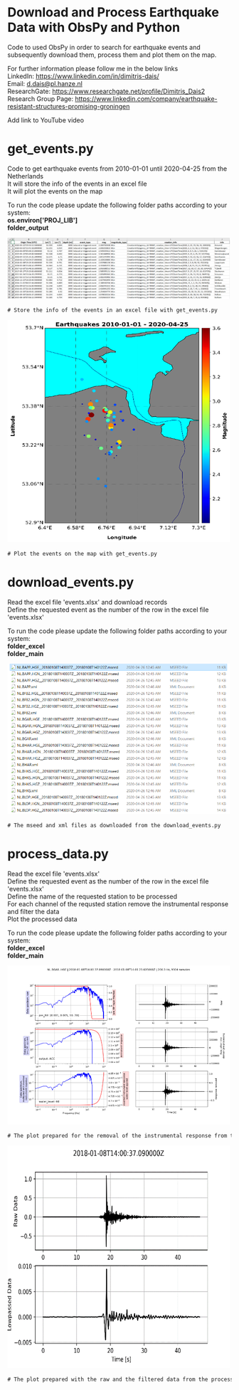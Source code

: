 # Download and Process Earthquake Data with ObsPy and Python

Code to used ObsPy in order to search for earthquake events and subsequently download them, process them and plot them on the map.

For further information please follow me in the below links  
LinkedIn: https://www.linkedin.com/in/dimitris-dais/  
Email: d.dais@pl.hanze.nl  
ResearchGate: https://www.researchgate.net/profile/Dimitris_Dais2  
Research Group Page: https://www.linkedin.com/company/earthquake-resistant-structures-promising-groningen  

Add link to YouTube video

# get_events.py  
Code to get earthquake events from 2010-01-01 until 2020-04-25 from the Netherlands  
It will store the info of the events in an excel file  
It will plot the events on the map

To run the code please update the following folder paths according to your system:  
**os.environ['PROJ_LIB']**  
**folder_output**  

<img src="https://github.com/dimitrisdais/obspy_tutorial/blob/master/images/get_events_1.png" width="500">

```diff
# Store the info of the events in an excel file with get_events.py
```

<img src="https://github.com/dimitrisdais/obspy_tutorial/blob/master/images/get_events_2.png" width="500" height="500">

```diff
# Plot the events on the map with get_events.py
```

# download_events.py  

Read the excel file 'events.xlsx' and download records  
Define the requested event as the number of the row in the excel file 'events.xlsx'  

To run the code please update the following folder paths according to your system:  
**folder_excel**  
**folder_main**  

<img src="https://github.com/dimitrisdais/obspy_tutorial/blob/master/images/download_events_1.png" width="500">

```diff
# The mseed and xml files as downloaded from the download_events.py
```

# process_data.py

Read the excel file 'events.xlsx'  
Define the requested event as the number of the row in the excel file 'events.xlsx'  
Define the name of the requested station to be processed  
For each channel of the requsted station remove the instrumental response and filter the data  
Plot the processed data  

To run the code please update the following folder paths according to your system:  
**folder_excel**  
**folder_main**  

<img src="https://github.com/dimitrisdais/obspy_tutorial/blob/master/images/process_data_1.png" width="500">

```diff
# The plot prepared for the removal of the instrumental response from the process_data.py
```

<img src="https://github.com/dimitrisdais/obspy_tutorial/blob/master/images/process_data_2.png" width="500" height="500">

```diff
# The plot prepared with the raw and the filtered data from the process_data.py
```

